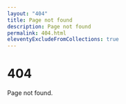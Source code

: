 ```yaml
---
layout: "404"
title: Page not found
description: Page not found
permalink: 404.html
eleventyExcludeFromCollections: true
---
```

# 404

Page not found.
